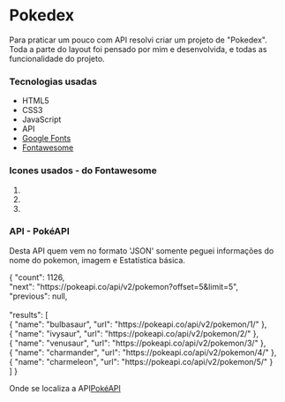 <link rel="stylesheet" href="https://cdnjs.cloudflare.com/ajax/libs/font-awesome/6.1.1/css/all.min.css" integrity="sha512-KfkfwYDsLkIlwQp6LFnl8zNdLGxu9YAA1QvwINks4PhcElQSvqcyVLLD9aMhXd13uQjoXtEKNosOWaZqXgel0g==" crossorigin="anonymous" referrerpolicy="no-referrer" />

<h1>Pokedex</h1>

<p>
    Para praticar um pouco com API resolvi criar um projeto de "Pokedex". Toda 
    a parte do layout foi pensado por mim e desenvolvida, e todas as funcionalidade do projeto.
</p>

<h3>Tecnologias usadas</h3>

<ul>
    <li>HTML5</li>
    <li>CSS3</li>
    <li>JavaScript</li>
    <li>API</li>
    <li><a href="https://fonts.google.com/">Google Fonts</a></li>
    <li><a href="https://fontawesome.com/v5/search">Fontawesome</a></li>
</ul>

<h3> Icones usados - do Fontawesome </h3>

<ol>
    <li><i class="far fa-heart"></i></li>
    <li><i class="fas fa-angle-down"></i></li>
    <li><i class="fas fa-angle-up"></i></li>
</ol>

<h3> API  - PokéAPI </h3>

<p>
    Desta API quem vem no formato 'JSON' somente peguei informações do nome do pokemon, imagem e Estatística básica.
</p>

<p>
{
  "count": 1126,</br>
  "next": "https://pokeapi.co/api/v2/pokemon?offset=5&limit=5",</br>
  "previous": null,</br>
  </br>
  "results": [
    </br>
    {
      "name": "bulbasaur",
      "url": "https://pokeapi.co/api/v2/pokemon/1/"
    },</br>
    {
      "name": "ivysaur",
      "url": "https://pokeapi.co/api/v2/pokemon/2/"
    },</br>
    {
      "name": "venusaur",
      "url": "https://pokeapi.co/api/v2/pokemon/3/"
    },</br>
    {
      "name": "charmander",
      "url": "https://pokeapi.co/api/v2/pokemon/4/"
    },</br>
    {
      "name": "charmeleon",
      "url": "https://pokeapi.co/api/v2/pokemon/5/"
    }
    </br>
  ]
}
    
</p>

<p>Onde se localiza a API<a href="https://pokeapi.co/">PokéAPI</a></p>





